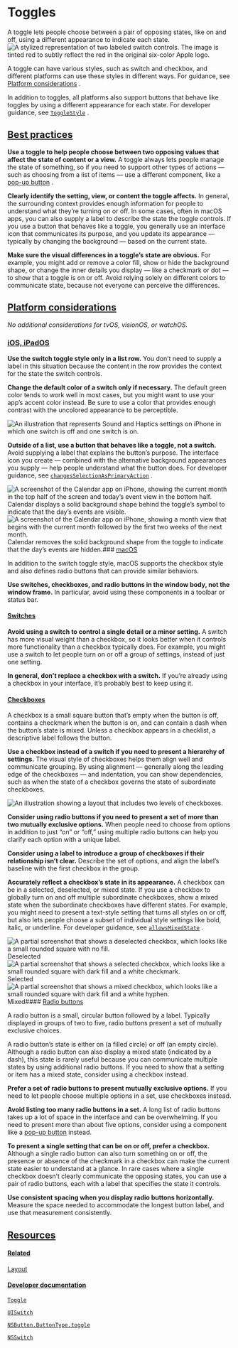 Toggles
=======

A toggle lets people choose between a pair of opposing states, like on and off, using a different appearance to indicate each state.![A stylized representation of two labeled switch controls. The image is tinted red to subtly reflect the red in the original six-color Apple logo.](https://docs-assets.developer.apple.com/published/9ba7467e23a05b9a4180286b3cf2bb3b/components-toggles-intro@2x.png)

A toggle can have various styles, such as switch and checkbox, and different platforms can use these styles in different ways. For guidance, see [Platform considerations](/design/human-interface-guidelines/toggles#Platform-considerations)
.

In addition to toggles, all platforms also support buttons that behave like toggles by using a different appearance for each state. For developer guidance, see [`ToggleStyle`](/documentation/SwiftUI/ToggleStyle)
.

[Best practices](/design/human-interface-guidelines/toggles#Best-practices)
---------------------------------------------------------------------------

**Use a toggle to help people choose between two opposing values that affect the state of content or a view.** A toggle always lets people manage the state of something, so if you need to support other types of actions — such as choosing from a list of items — use a different component, like a [pop-up button](/design/human-interface-guidelines/pop-up-buttons)
.

**Clearly identify the setting, view, or content the toggle affects.** In general, the surrounding context provides enough information for people to understand what they’re turning on or off. In some cases, often in macOS apps, you can also supply a label to describe the state the toggle controls. If you use a button that behaves like a toggle, you generally use an interface icon that communicates its purpose, and you update its appearance — typically by changing the background — based on the current state.

**Make sure the visual differences in a toggle’s state are obvious.** For example, you might add or remove a color fill, show or hide the background shape, or change the inner details you display — like a checkmark or dot — to show that a toggle is on or off. Avoid relying solely on different colors to communicate state, because not everyone can perceive the differences.

[Platform considerations](/design/human-interface-guidelines/toggles#Platform-considerations)
---------------------------------------------------------------------------------------------

*No additional considerations for tvOS, visionOS, or watchOS.*

### [iOS, iPadOS](/design/human-interface-guidelines/toggles#iOS-iPadOS)

**Use the switch toggle style only in a list row.** You don’t need to supply a label in this situation because the content in the row provides the context for the state the switch controls.

**Change the default color of a switch only if necessary.** The default green color tends to work well in most cases, but you might want to use your app’s accent color instead. Be sure to use a color that provides enough contrast with the uncolored appearance to be perceptible.

![An illustration that represents Sound and Haptics settings on iPhone in which one switch is off and one switch is on.](https://docs-assets.developer.apple.com/published/f09ece0fccaecc2f1cce9038a5574b76/switches-default@2x.png)

**Outside of a list, use a button that behaves like a toggle, not a switch.** Avoid supplying a label that explains the button’s purpose. The interface icon you create — combined with the alternative background appearances you supply — help people understand what the button does. For developer guidance, see [`changesSelectionAsPrimaryAction`](/documentation/uikit/uibutton/3752184-changesselectionasprimaryaction)
.

![A screenshot of the Calendar app on iPhone, showing the current month in the top half of the screen and today’s event view in the bottom half.](https://docs-assets.developer.apple.com/published/6d7617dcfdd87ad24639952087a9a8e9/toggle-button-on@2x.png)Calendar displays a solid background shape behind the toggle’s symbol to indicate that the day’s events are visible.![A screenshot of the Calendar app on iPhone, showing a month view that begins with the current month followed by the first two weeks of the next month.](https://docs-assets.developer.apple.com/published/da7e9f6190f755d15301efcbaece4323/toggle-button-off@2x.png)Calendar removes the solid background shape from the toggle to indicate that the day’s events are hidden.### [macOS](/design/human-interface-guidelines/toggles#macOS)

In addition to the switch toggle style, macOS supports the checkbox style and also defines radio buttons that can provide similar behaviors.

**Use switches, checkboxes, and radio buttons in the window body, not the window frame.** In particular, avoid using these components in a toolbar or status bar.

#### [Switches](/design/human-interface-guidelines/toggles#Switches)

**Avoid using a switch to control a single detail or a minor setting.** A switch has more visual weight than a checkbox, so it looks better when it controls more functionality than a checkbox typically does. For example, you might use a switch to let people turn on or off a group of settings, instead of just one setting.

**In general, don’t replace a checkbox with a switch.** If you’re already using a checkbox in your interface, it’s probably best to keep using it.

#### [Checkboxes](/design/human-interface-guidelines/toggles#Checkboxes)

A checkbox is a small square button that’s empty when the button is off, contains a checkmark when the button is on, and can contain a dash when the button’s state is mixed. Unless a checkbox appears in a checklist, a descriptive label follows the button.

**Use a checkbox instead of a switch if you need to present a hierarchy of settings.** The visual style of checkboxes helps them align well and communicate grouping. By using alignment — generally along the leading edge of the checkboxes — and indentation, you can show dependencies, such as when the state of a checkbox governs the state of subordinate checkboxes.

![An illustration showing a layout that includes two levels of checkboxes.](https://docs-assets.developer.apple.com/published/ea2e9ff93f295143ab019e7d7e27e775/checkbox-alignment@2x.png)

**Consider using radio buttons if you need to present a set of more than two mutually exclusive options.** When people need to choose from options in addition to just “on” or “off,” using multiple radio buttons can help you clarify each option with a unique label.

**Consider using a label to introduce a group of checkboxes if their relationship isn’t clear.** Describe the set of options, and align the label’s baseline with the first checkbox in the group.

**Accurately reflect a checkbox’s state in its appearance.** A checkbox can be in a selected, deselected, or mixed state. If you use a checkbox to globally turn on and off multiple subordinate checkboxes, show a mixed state when the subordinate checkboxes have different states. For example, you might need to present a text-style setting that turns all styles on or off, but also lets people choose a subset of individual style settings like bold, italic, or underline. For developer guidance, see [`allowsMixedState`](/documentation/appkit/nsbutton/1528670-allowsmixedstate)
.

![A partial screenshot that shows a deselected checkbox, which looks like a small rounded square with no fill.](https://docs-assets.developer.apple.com/published/0f4f21bb112cccefe8b69712d7846ef7/checkbox-deselected@2x.png)Deselected![A partial screenshot that shows a selected checkbox, which looks like a small rounded square with dark fill and a white checkmark.](https://docs-assets.developer.apple.com/published/dc5e5f6c1ef897b580737e7adf13c597/checkbox-selected@2x.png)Selected![A partial screenshot that shows a mixed checkbox, which looks like a small rounded square with dark fill and a white hyphen.](https://docs-assets.developer.apple.com/published/3f7c4b9388cf0960c265d473798ec78c/checkbox-mixed@2x.png)Mixed#### [Radio buttons](/design/human-interface-guidelines/toggles#Radio-buttons)

A radio button is a small, circular button followed by a label. Typically displayed in groups of two to five, radio buttons present a set of mutually exclusive choices.

A radio button’s state is either on (a filled circle) or off (an empty circle). Although a radio button can also display a mixed state (indicated by a dash), this state is rarely useful because you can communicate multiple states by using additional radio buttons. If you need to show that a setting or item has a mixed state, consider using a checkbox instead.

**Prefer a set of radio buttons to present mutually exclusive options.** If you need to let people choose multiple options in a set, use checkboxes instead.

**Avoid listing too many radio buttons in a set.** A long list of radio buttons takes up a lot of space in the interface and can be overwhelming. If you need to present more than about five options, consider using a component like a [pop-up button](/design/human-interface-guidelines/pop-up-buttons)
 instead.

**To present a single setting that can be on or off, prefer a checkbox.** Although a single radio button can also turn something on or off, the presence or absence of the checkmark in a checkbox can make the current state easier to understand at a glance. In rare cases where a single checkbox doesn’t clearly communicate the opposing states, you can use a pair of radio buttons, each with a label that specifies the state it controls.

**Use consistent spacing when you display radio buttons horizontally.** Measure the space needed to accommodate the longest button label, and use that measurement consistently.

[Resources](/design/human-interface-guidelines/toggles#Resources)
-----------------------------------------------------------------

#### [Related](/design/human-interface-guidelines/toggles#Related)

[Layout](/design/human-interface-guidelines/layout)


#### [Developer documentation](/design/human-interface-guidelines/toggles#Developer-documentation)

[`Toggle`](/documentation/SwiftUI/Toggle)


[`UISwitch`](/documentation/uikit/uiswitch)


[`NSButton.ButtonType.toggle`](/documentation/appkit/nsbutton/buttontype/toggle)


[`NSSwitch`](/documentation/appkit/nsswitch)


